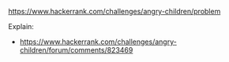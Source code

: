 https://www.hackerrank.com/challenges/angry-children/problem

Explain:

- https://www.hackerrank.com/challenges/angry-children/forum/comments/823469
